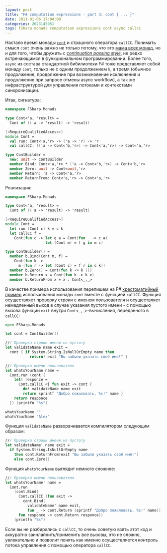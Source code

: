 ```yaml
---
layout: post
title: "F# computation expressions - part 3: cont { ... }"
date: 2011-01-06 17:04:00
categories: 2623145951
tags: fsharp monads computation expressions cont async callcc
---
```

Настало время монады [`cont`](http://hackage.haskell.org/packages/archive/mtl/2.0.0.0/doc/html/Control-Monad-Cont.html) и страшного оператора `callCC`. Понимать смысл `cont` очень важно не только потому, что это [мама всех монад](http://blog.sigfpe.com/2008/12/mother-of-all-monads.html), но и для того, чтобы дружить с *[continuation passing style](http://blogs.msdn.com/b/ericlippert/archive/tags/continuation+passing+style/)*, не редко встречающимся в функциональном программировании. Более того, `async` из состава стандартной бибилиотеки F# тоже представляет собой монаду `cont`, только не с одним продолжением `k`, а тремя (обычное продолжение, продолжение при возникновение исключения и продолжение при запросе отмены async workflow), а так же инфраструктурой для управления потоками и контекстами синхронизации.

Итак, сигнатура:

```fsharp
namespace FSharp.Monads

type Cont<'a, 'result> =
  Cont of (('a -> 'result) -> 'result)

[<RequireQualifiedAccess>]
module Cont =
  val run: Cont<'a,'r> -> ('a -> 'r) -> 'r
  val callCC: (('a -> Cont<'b,'r>) -> Cont<'a,'r>) -> Cont<'a,'r>

type ContBuilder =
  new: unit -> ContBuilder
  member Bind: Cont<'a,'r> * ('a -> Cont<'b,'r>) -> Cont<'b,'r>
  member Zero: unit -> Cont<unit,'r>
  member Return: 'a -> Cont<'a,'r>
  member ReturnFrom: Cont<'a,'r> -> Cont<'a,'r>
```

Реализация:

```fsharp
namespace FSharp.Monads

type Cont<'a, 'result> =
  Cont of (('a -> 'result) -> 'result)

[<RequireQualifiedAccess>]
module Cont =
  let run (Cont c) k = c k
  let callCC f =
    Cont(fun c -> let g a = Cont(fun _ -> c a)
                  let (Cont m) = f g in m c)

type ContBuilder() =
  member b.Bind(Cont m, f) =
    Cont(fun k ->
      m (fun r -> let (Cont c) = f r in c k))
  member b.Zero() = Cont(fun k -> k ())
  member b.Return x = Cont(fun k -> k x)
  member b.ReturnFrom x = x : Cont<_,_>
```

В качестве примера использования перепишем на F# [хрестоматийный пример](http://hackage.haskell.org/packages/archive/mtl/2.0.0.0/doc/html/Control-Monad-Cont.html) использования монады `cont` вместе с функцией `callCC`. Функция осуществляет проверку строки с именем пользователя и осуществляет немедленный выход в случае указания пустого имени - с помощью вызова функции `exit` внутри `Cont<_,_>`-вычисления, переданного в `callCC`:

```fsharp
open FSharp.Monads

let cont = ContBuilder()

/// Проверка строки имени на пустоту
let validateName name exit =
  cont { if System.String.IsNullOrEmpty name then
           return! exit "Вы забыли указать своё имя!" }

/// Проверка имени пользователя
let whatsYourName name =
  Cont.run (cont {
    let! responce =
      Cont.callCC <| fun exit -> cont {
        do! validateName name exit
        return sprintf "Добро пожаловать, %s!" name }
    return responce
  }) (printfn "%s")

whatsYourName ""
whatsYourName "Alex"
```

Функция `validateName` разворачивается компилятором следующим образом:

```fsharp
/// Проверка строки имени на пустоту
let validateName' name exit =
  if System.String.IsNullOrEmpty name
    then cont.ReturnFrom(exit "Вы забыли указать своё имя!")
    else cont.Zero()
```

Функция `whatsYourName` выглядит немного сложнее:

```fsharp
/// Проверка имени пользователя
let whatsYourName' name =
  Cont.run
    (cont.Bind(
      Cont.callCC (fun exit ->
        cont.Bind(
          validateName' name exit,
          fun _ -> cont.Return (sprintf "Добро пожаловать, %s!" name))),
      fun responce -> cont.Return responce))
    (printfn "%s")
```

Если вы не разбирались с `callCC`, то очень советую взять этот код и аккуратно заинлайнить/применить все вызовы, это не сложно, увлекательно и позволит понять как именно осуществляется контроль потока управления с помощью оператора `callCC`.